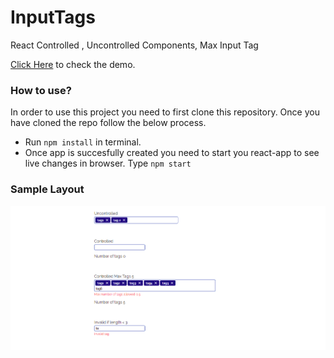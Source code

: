 # InputTags
React Controlled , Uncontrolled Components, Max Input Tag

[Click Here](https://messengerapp26.netlify.app/) to check the demo. 

### How to use?

In order to use this project you need to first clone this repository. Once you have cloned the repo follow the below process.
* Run ```npm install``` in terminal. 
* Once app is succesfully created you need to start you react-app to see live changes in browser. Type ```npm start```

### Sample Layout

![Preview](tag-preview.png?raw=true)